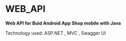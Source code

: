 # WEB_API
**Web API for Buid Android App Shop mobile with Java**


Technology used: ASP.NET , MVC , Swagger UI
